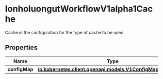 

# IonholuongutWorkflowV1alpha1Cache

Cache is the configuration for the type of cache to be used

## Properties

Name | Type | Description | Notes
------------ | ------------- | ------------- | -------------
**configMap** | [**io.kubernetes.client.openapi.models.V1ConfigMapKeySelector**](io.kubernetes.client.openapi.models.V1ConfigMapKeySelector.md) |  | 



